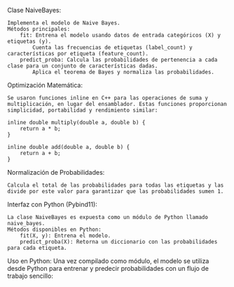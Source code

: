 Clase NaiveBayes:

    Implementa el modelo de Naive Bayes.
    Métodos principales:
        fit: Entrena el modelo usando datos de entrada categóricos (X) y etiquetas (y).
            Cuenta las frecuencias de etiquetas (label_count) y características por etiqueta (feature_count).
        predict_proba: Calcula las probabilidades de pertenencia a cada clase para un conjunto de características dadas.
            Aplica el teorema de Bayes y normaliza las probabilidades.

Optimización Matemática:

    Se usaron funciones inline en C++ para las operaciones de suma y multiplicación, en lugar del ensamblador. Estas funciones proporcionan simplicidad, portabilidad y rendimiento similar:

    inline double multiply(double a, double b) {
        return a * b;
    }

    inline double add(double a, double b) {
        return a + b;
    }

Normalización de Probabilidades:

    Calcula el total de las probabilidades para todas las etiquetas y las divide por este valor para garantizar que las probabilidades sumen 1.

Interfaz con Python (Pybind11):

    La clase NaiveBayes es expuesta como un módulo de Python llamado naive_bayes.
    Métodos disponibles en Python:
        fit(X, y): Entrena el modelo.
        predict_proba(X): Retorna un diccionario con las probabilidades para cada etiqueta.

Uso en Python: Una vez compilado como módulo, el modelo se utiliza desde Python para entrenar y predecir probabilidades con un flujo de trabajo sencillo:
